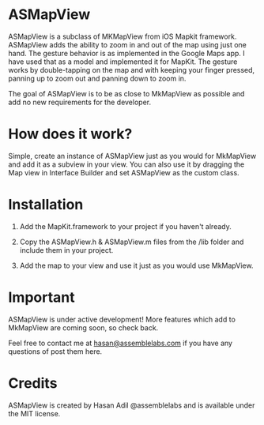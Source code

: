 ASMapView
=========

ASMapView is a subclass of MKMapView from iOS Mapkit framework. ASMapView adds the ability to zoom in and out of the map using just one hand. The gesture behavior is as implemented in the Google Maps app. I have used that as a model and implemented it for MapKit. The gesture works by double-tapping on the map and with keeping your finger pressed, panning up to zoom out and panning down to zoom in.

The goal of ASMapView is to be as close to MkMapView as possible and add no new requirements for the developer.

How does it work?
=================
Simple, create an instance of ASMapView just as you would for MkMapView and add it as a subview in your view. You can also use it by dragging the Map view in Interface Builder and set ASMapView as the custom class.

Installation
============

1) Add the MapKit.framework to your project if you haven't already.

2) Copy the ASMapView.h & ASMapView.m files from the /lib folder and include them in your project.

3) Add the map to your view and use it just as you would use MkMapView.

Important
=========
ASMapView is under active development! More features which add to MkMapView are coming soon, so check back. 

Feel free to contact me at hasan@assemblelabs.com if you have any questions of post them here.

Credits
=======
ASMapView is created by Hasan Adil @assemblelabs and is available under the MIT license.




